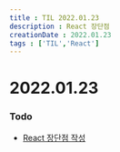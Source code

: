 ```yaml
---
title : TIL 2022.01.23
description : React 장단점
creationDate : 2022.01.23
tags : ['TIL','React']
---
```


# 2022.01.23


### Todo
- [React 장단점 작성](/study/react/react/#장단점-01-23)




